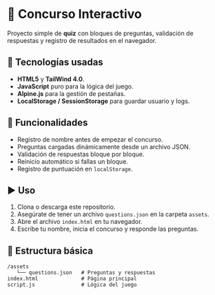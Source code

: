 ﻿# 🎉 Concurso Interactivo

Proyecto simple de **quiz** con bloques de preguntas, validación de respuestas y registro de resultados en el navegador.

## 🚀 Tecnologías usadas

* **HTML5** y **TailWind 4.0**.
* **JavaScript** puro para la lógica del juego.
* **Alpine.js** para la gestión de pestañas.
* **LocalStorage / SessionStorage** para guardar usuario y logs.

## 📌 Funcionalidades

* Registro de nombre antes de empezar el concurso.
* Preguntas cargadas dinámicamente desde un archivo JSON.
* Validación de respuestas bloque por bloque.
* Reinicio automático si fallas un bloque.
* Registro de puntuación en `localStorage`.

## ▶️ Uso

1. Clona o descarga este repositorio.
2. Asegúrate de tener un archivo `questions.json` en la carpeta `assets`.
3. Abre el archivo `index.html` en tu navegador.
4. Escribe tu nombre, inicia el concurso y responde las preguntas.

## 📂 Estructura básica

```
/assets
   └── questions.json   # Preguntas y respuestas
index.html              # Página principal
script.js               # Lógica del juego
```

